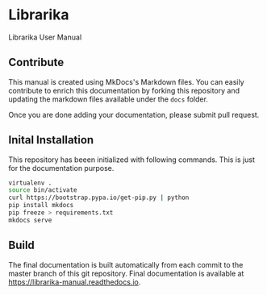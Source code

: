 # Librarika

Librarika User Manual

## Contribute

This manual is created using MkDocs's Markdown files. You can easily contribute 
to enrich this documentation by forking this repository and updating the markdown 
files available under the `docs` folder.

Once you are done adding your documentation, please submit pull request.

## Inital Installation

This repository has beeen initialized with following commands. This is just for 
the documentation purpose.

```bash
virtualenv .
source bin/activate
curl https://bootstrap.pypa.io/get-pip.py | python
pip install mkdocs
pip freeze > requirements.txt
mkdocs serve
```

## Build

The final documentation is built automatically from each commit to the master branch of this git 
repository. Final documentation is available at https://librarika-manual.readthedocs.io.
